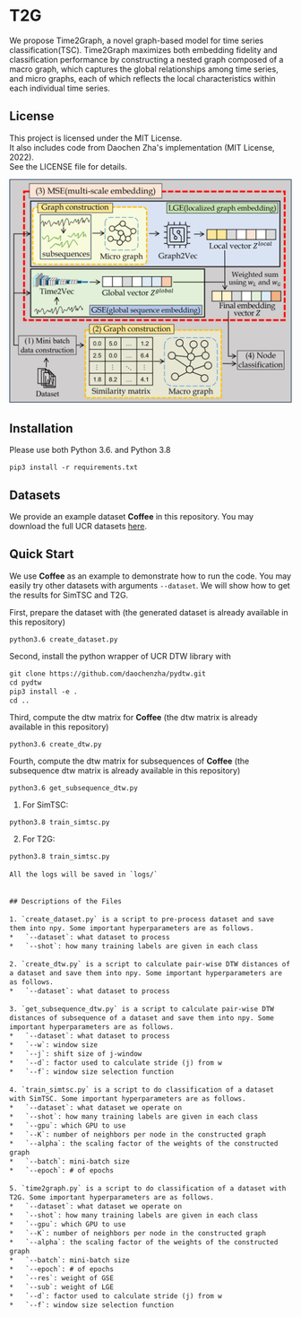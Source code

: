 # T2G
We propose Time2Graph, a novel graph-based model for time series classification(TSC). Time2Graph maximizes both embedding fidelity and classification performance by constructing a nested graph composed of a macro graph, which captures the global relationships among time series, and micro graphs, each of which reflects the local characteristics within each individual time series.

## License

This project is licensed under the MIT License.  
It also includes code from Daochen Zha's implementation (MIT License, 2022).  
See the LICENSE file for details.

<img width="800" src="overview.png" alt="overview" />

## Installation
Please use both Python 3.6. and Python 3.8
```
pip3 install -r requirements.txt
```

## Datasets
We provide an example dataset **Coffee** in this repository. You may download the full UCR datasets [here](https://www.cs.ucr.edu/~eamonn/time_series_data_2018/).

## Quick Start
We use **Coffee** as an example to demonstrate how to run the code. You may easily try other datasets with arguments `--dataset`. We will show how to get the results for SimTSC and T2G.

First, prepare the dataset with (the generated dataset is already available in this repository)
```
python3.6 create_dataset.py
```

Second, install the python wrapper of UCR DTW library with
```
git clone https://github.com/daochenzha/pydtw.git
cd pydtw
pip3 install -e .
cd ..
```

Third, compute the dtw matrix for **Coffee** (the dtw matrix is already available in this repository)
```
python3.6 create_dtw.py
```

Fourth, compute the dtw matrix for subsequences of **Coffee** (the subsequence dtw matrix is already available in this repository)
```
python3.6 get_subsequence_dtw.py
```

1. For SimTSC:
```
python3.8 train_simtsc.py
```

2. For T2G:
```
python3.8 train_simtsc.py

All the logs will be saved in `logs/`


## Descriptions of the Files

1. `create_dataset.py` is a script to pre-process dataset and save them into npy. Some important hyperparameters are as follows.
*   `--dataset`: what dataset to process
*   `--shot`: how many training labels are given in each class

2. `create_dtw.py` is a script to calculate pair-wise DTW distances of a dataset and save them into npy. Some important hyperparameters are as follows.
*   `--dataset`: what dataset to process

3. `get_subsequence_dtw.py` is a script to calculate pair-wise DTW distances of subsequence of a dataset and save them into npy. Some important hyperparameters are as follows.
*   `--dataset`: what dataset to process
*   `--w`: window size
*   `--j`: shift size of j-window
*   `--d`: factor used to calculate stride (j) from w
*   `--f`: window size selection function

4. `train_simtsc.py` is a script to do classification of a dataset with SimTSC. Some important hyperparameters are as follows.
*   `--dataset`: what dataset we operate on
*   `--shot`: how many training labels are given in each class
*   `--gpu`: which GPU to use
*   `--K`: number of neighbors per node in the constructed graph
*   `--alpha`: the scaling factor of the weights of the constructed graph
*   `--batch`: mini-batch size
*   `--epoch`: # of epochs

5. `time2graph.py` is a script to do classification of a dataset with T2G. Some important hyperparameters are as follows.
*   `--dataset`: what dataset we operate on
*   `--shot`: how many training labels are given in each class
*   `--gpu`: which GPU to use
*   `--K`: number of neighbors per node in the constructed graph
*   `--alpha`: the scaling factor of the weights of the constructed graph
*   `--batch`: mini-batch size
*   `--epoch`: # of epochs
*   `--res`: weight of GSE
*   `--sub`: weight of LGE
*   `--d`: factor used to calculate stride (j) from w
*   `--f`: window size selection function

